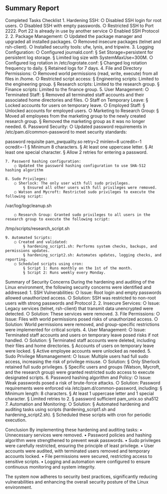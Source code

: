 ##  Summary Report

Completed Tasks Checklist
	1. Hardening SSH:
		○ Disabled SSH login for root users.
		○ Disabled SSH with empty passwords.
		○ Restricted SSH to Port 2222. Port 22 is already in use by another service
		○ Enabled SSH Protocol 2.
	2. Package Management:
		○ Updated the package manager and upgraded all installed packages.
		○ Removed insecure packages (telnet and rsh-client).
		○ Installed security tools: ufw, lynis, and tripwire.
	3. Logging Configuration:
		○ Configured journald.conf:
			§ Set Storage=persistent for persistent log storage.
			§ Limited log size with SystemMaxUse=300M.
		○ Configured log rotation in /etc/logrotate.conf:
			§ Changed log rotation frequency to daily.
			§ Retained logs for 7 days.
	4. File and Directory Permissions:
		○ Removed world permissions (read, write, execute) from all files in /home.
		○ Restricted script access:
			§ Engineering scripts: Limited to the engineering group.
			§ Research scripts: Limited to the research group.
			§ Finance scripts: Limited to the finance group.
	5. User Management:
		○ Terminated Staff:
			§ Removed all terminated staff accounts and their associated home directories and files.
		○ Staff on Temporary Leave:
			§ Locked accounts for users on temporary leave.
		○ Employed Staff:
			§ Unlocked accounts for employed users.
		○ Marketing to Research Group:
			§ Moved all employees from the marketing group to the newly created research group.
			§ Removed the marketing group as it was no longer needed.
	6. Password Security:
		○ Updated password requirements in /etc/pam.d/common-password to meet security standards:

password requisite pam_pwquality.so retry=2 minlen=8 ucredit=-1 ocredit=-1
			§ Minimum 8 characters.
			§ At least one uppercase letter.
			§ At least one special character.
			§ Allow 2 retries for entering a password.
			
	7. Password hashing configuration:
		○ Updated the password hashing configuration to use SHA-512 hashing algorithm
		
	8. Sudo Privileges:
		○ Sherlock: The only user with full sudo privileges.
			§ Ensured all other users with full privileges were removed.
		○ Watson and Mycroft: Restricted sudo privileges to execute the following script:

/var/log/logcleanup.sh
		
		○ Research Group: Granted sudo privileges to all users in the research group to execute the following script:

/tmp/scripts/research_script.sh
		
	9. Automated Scripts:
		○ Created and validated:
			§ hardening_script1.sh: Performs system checks, backups, and permissions updates.
			§ hardening_script2.sh: Automates updates, logging checks, and reporting.
		○ Scheduled scripts using cron:
			§ Script 1: Runs monthly on the 1st of the month.
			§ Script 2: Runs weekly every Monday.

Summary of Security Concerns
During the hardening and auditing of the Linux environment, the following security concerns were identified and addressed:
	1. SSH Vulnerabilities:
		○ Issue: Root login and empty passwords allowed unauthorized access.
		○ Solution: SSH was restricted to non-root users with strong passwords and Protocol 2.
	2. Insecure Services:
		○ Issue: Legacy services (telnet, rsh-client) that transmit data unencrypted were detected.
		○ Solution: These services were removed.
	3. File Permissions:
		○ Issue: Files with world permissions posed risks of unauthorized access.
		○ Solution: World permissions were removed, and group-specific restrictions were implemented for critical scripts.
	4. User Management:
		○ Issue: Terminated staff accounts and users on temporary leave posed risks if not handled.
		○ Solution:
			§ Terminated staff accounts were deleted, including their files and home directories.
			§ Accounts of users on temporary leave were locked.
			§ Active employee accounts were unlocked as needed.
	5. Sudo Privilege Mismanagement:
		○ Issue: Multiple users had full sudo access, increasing the risk of privilege misuse.
		○ Solution:
			§ Only Sherlock retained full sudo privileges.
			§ Specific users and groups (Watson, Mycroft, and the research group) were granted restricted sudo access to execute designated scripts.
	6. Password hashing algorithm and Policy:
		○ Issue: Weak passwords posed a risk of brute-force attacks.
		○ Solution: Password requirements were enforced via /etc/pam.d/common-password, including:
			§ Minimum length: 8 characters.
			§ At least 1 uppercase letter and 1 special character.
			§ Limited retries to 2.
			§ password sufficient pam_unix.so sha512 
	7. Automation and Monitoring:
		○ Solution:
			§ Automated hardening and auditing tasks using scripts (hardening_script1.sh and hardening_script2.sh).
			§ Scheduled these scripts with cron for periodic execution.

Conclusion
By implementing these hardening and auditing tasks:
	• Unnecessary services were removed.
	• Password policies and hashing algorithm were strengthened to prevent weak passwords.
	• Sudo privileges were carefully restricted, ensuring the principle of least privilege.
	• User accounts were audited, with terminated users removed and temporary accounts locked.
	• File permissions were secured, restricting access to sensitive scripts.
	• Logging and automation were configured to ensure continuous monitoring and system integrity.
	
The system now adheres to security best practices, significantly reducing vulnerabilities and enhancing the overall security posture of the Linux environment.

